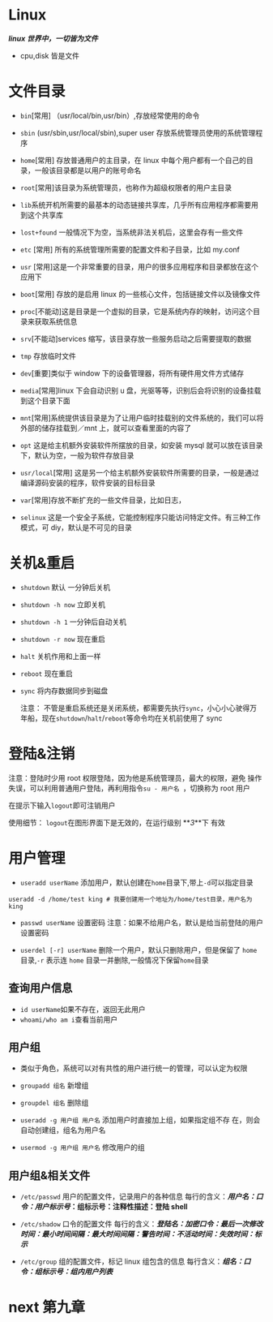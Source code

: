 # Linux

**_linux 世界中，一切皆为文件_**

- cpu,disk 皆是文件

# 文件目录

- `bin`[常用] （usr/local/bin,usr/bin）,存放经常使用的命令
- `sbin` (usr/sbin,usr/local/sbin),super user 存放系统管理员使用的系统管理程序
- `home`[常用] 存放普通用户的主目录，在 linux 中每个用户都有一个自己的目录，一般该目录都是以用户的账号命名
- `root`[常用]该目录为系统管理员，也称作为超级权限者的用户主目录
- `lib`系统开机所需要的最基本的动态链接共享库，几乎所有应用程序都需要用到这个共享库

- `lost+found` 一般情况下为空，当系统非法关机后，这里会存有一些文件
- `etc` [常用] 所有的系统管理所需要的配置文件和子目录，比如 my.conf
- `usr` [常用]这是一个非常重要的目录，用户的很多应用程序和目录都放在这个应用下
- `boot`[常用] 存放的是启用 linux 的一些核心文件，包括链接文件以及镜像文件
- `proc`[不能动]这是目录是一个虚拟的目录，它是系统内存的映射，访问这个目录来获取系统信息
- `srv`[不能动]services 缩写，该目录存放一些服务启动之后需要提取的数据
- `tmp` 存放临时文件
- `dev`[重要]类似于 window 下的设备管理器，将所有硬件用文件方式储存
- `media`[常用]linux 下会自动识别 u 盘，光驱等等，识别后会将识别的设备挂载到这个目录下面
- `mnt`[常用]系统提供该目录是为了让用户临时挂载别的文件系统的，我们可以将外部的储存挂载到／mnt 上，就可以查看里面的内容了
- `opt` 这是给主机额外安装软件所摆放的目录，如安装 mysql 就可以放在该目录下，默认为空，一般为软件存放目录
- `usr/local`[常用] 这是另一个给主机额外安装软件所需要的目录，一般是通过编译源码安装的程序，软件安装的目标目录
- `var`[常用]存放不断扩充的一些文件目录，比如日志，
- `selinux` 这是一个安全子系统，它能控制程序只能访问特定文件。有三种工作模式，可 diy，默认是不可见的目录

# 关机&重启

- `shutdown` 默认 一分钟后关机

- `shutdown -h now` 立即关机

- `shutdown -h 1` 一分钟后自动关机

- `shutdown -r now` 现在重启

- `halt` 关机作用和上面一样

- `reboot` 现在重启

- `sync` 将内存数据同步到磁盘

  注意： 不管是重启系统还是关闭系统，都需要先执行`sync`，小心小心驶得万年船，现在`shutdown`/`halt`/`reboot`等命令均在关机前使用了 sync

# 登陆&注销

注意：登陆时少用 root 权限登陆，因为他是系统管理员，最大的权限，避免
操作失误，可以利用普通用户登陆，再利用指令`su - 用户名 `，切换称为 root 用户

在提示下输入`logout`即可注销用户

使用细节： `logout`在图形界面下是无效的，在运行级别 **_3_**下
有效

# 用户管理

- `useradd userName` 添加用户，默认创建在`home`目录下,带上`-d`可以指定目录

```shell
useradd -d /home/test king # 我要创建用一个地址为/home/test目录，用户名为king
```

- `passwd userName` 设置密码 注意：如果不给用户名，默认是给当前登陆的用户设置密码

- `userdel [-r] userName` 删除一个用户，默认只删除用户，但是保留了 `home` 目录,`-r` 表示连 `home` 目录一并删除,一般情况下保留`home`目录

## 查询用户信息

- `id userName`如果不存在，返回无此用户
- `whoami/who am i`查看当前用户

## 用户组

- 类似于角色，系统可以对有共性的用户进行统一的管理，可以认定为权限

- `groupadd 组名` 新增组

- `groupdel 组名` 删除组

- `useradd -g 用户组 用户名` 添加用户时直接加上组，如果指定组不存
  在，则会自动创建组，组名为用户名

- `usermod -g 用户组 用户名` 修改用户的组

## 用户组&相关文件

- `/etc/passwd` 用户的配置文件，记录用户的各种信息
  每行的含义：**_用户名：口令：用户标示号_：组标示号：注释性描述：登陆 shell**

- `/etc/shadow` 口令的配置文件 每行的含义：**_登陆名：加密口令：最后一次修改时间：最小时间间隔：最大时间间隔：警告时间：不活动时间：失效时间：标示_**

- `/etc/group` 组的配置文件，标记 linux 组包含的信息
  每行含义：**_组名：口令：组标示号：组内用户列表_**

# next 第九章